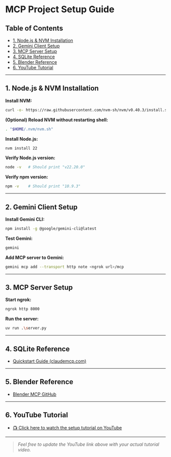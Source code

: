 # MCP Project Setup Guide

## Table of Contents
- [1. Node.js & NVM Installation](#nodejs--nvm-installation)
- [2. Gemini Client Setup](#gemini-client-setup)
- [3. MCP Server Setup](#mcp-server-setup)
- [4. SQLite Reference](#sqlite-reference)
- [5. Blender Reference](#blender-reference)
- [6. YouTube Tutorial](#youtube-tutorial)

---

## 1. Node.js & NVM Installation

**Install NVM:**
```bash
curl -o- https://raw.githubusercontent.com/nvm-sh/nvm/v0.40.3/install.sh | bash
```

**(Optional) Reload NVM without restarting shell:**
```bash
. "$HOME/.nvm/nvm.sh"
```

**Install Node.js:**
```bash
nvm install 22
```

**Verify Node.js version:**
```bash
node -v   # Should print "v22.20.0"
```

**Verify npm version:**
```bash
npm -v    # Should print "10.9.3"
```

---

## 2. Gemini Client Setup

**Install Gemini CLI:**
```bash
npm install -g @google/gemini-cli@latest
```

**Test Gemini:**
```bash
gemini
```

**Add MCP server to Gemini:**
```bash
gemini mcp add --transport http note <ngrok url>/mcp
```

---

## 3. MCP Server Setup

**Start ngrok:**
```bash
ngrok http 8000
```

**Run the server:**
```bash
uv run .\server.py
```

---

## 4. SQLite Reference

- [Quickstart Guide (claudemcp.com)](https://www.claudemcp.com/docs/quickstart)

---

## 5. Blender Reference

- [Blender MCP GitHub](https://github.com/ahujasid/blender-mcp)

---

## 6. YouTube Tutorial

- [📺 Click here to watch the setup tutorial on YouTube](https://your-youtube-link-here)

---

> _Feel free to update the YouTube link above with your actual tutorial video._
